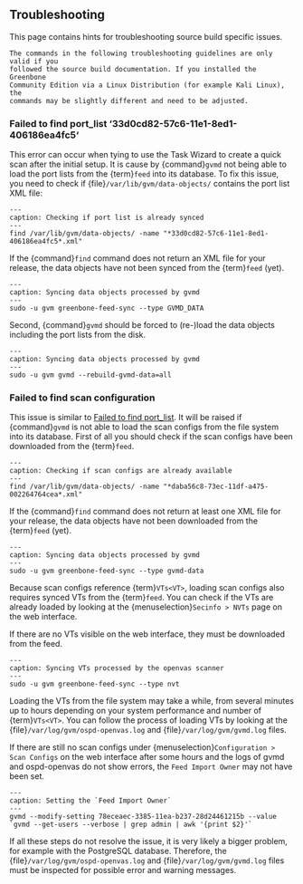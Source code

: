 ## Troubleshooting

This page contains hints for troubleshooting source build specific issues.

```{warning}
The commands in the following troubleshooting guidelines are only valid if you
followed the source build documentation. If you installed the Greenbone
Community Edition via a Linux Distribution (for example Kali Linux), the
commands may be slightly different and need to be adjusted.
```

### Failed to find port_list ‘33d0cd82-57c6-11e1-8ed1-406186ea4fc5‘

This error can occur when tying to use the Task Wizard to create a quick scan
after the initial setup. It is cause by {command}`gvmd` not being able to load
the port lists from the {term}`feed` into its database. To fix this issue, you
need to check if {file}`/var/lib/gvm/data-objects/` contains the port list XML
file:

```{code-block} shell
---
caption: Checking if port list is already synced
---
find /var/lib/gvm/data-objects/ -name "*33d0cd82-57c6-11e1-8ed1-406186ea4fc5*.xml"
```

If the {command}`find` command does not return an XML file for your release, the
data objects have not been synced from the {term}`feed` (yet).

```{code-block} shell
---
caption: Syncing data objects processed by gvmd
---
sudo -u gvm greenbone-feed-sync --type GVMD_DATA
```

Second, {command}`gvmd` should be forced to (re-)load the data objects including
the port lists from the disk.

```{code-block} shell
---
caption: Syncing data objects processed by gvmd
---
sudo -u gvm gvmd --rebuild-gvmd-data=all
```

### Failed to find scan configuration

This issue is similar to [Failed to find port_list](#failed-to-find-port_list-33d0cd82-57c6-11e1-8ed1-406186ea4fc5).
It will be raised if {command}`gvmd` is not able to load the scan configs from
the file system into its database. First of all you should check if the scan
configs have been downloaded from the {term}`feed`.

```{code-block} shell
---
caption: Checking if scan configs are already available
---
find /var/lib/gvm/data-objects/ -name "*daba56c8-73ec-11df-a475-002264764cea*.xml"
```

If the {command}`find` command does not return at least one XML file for your
release, the data objects have not been downloaded from the {term}`feed` (yet).

```{code-block} shell
---
caption: Syncing data objects processed by gvmd
---
sudo -u gvm greenbone-feed-sync --type gvmd-data
```

Because scan configs reference {term}`VTs<VT>`, loading scan configs also
requires synced VTs from the {term}`feed`. You can check if the VTs are already
loaded by looking at the {menuselection}`Secinfo > NVTs` page on the web interface.

If there are no VTs visible on the web interface, they must be downloaded from the
feed.

```{code-block} shell
---
caption: Syncing VTs processed by the openvas scanner
---
sudo -u gvm greenbone-feed-sync --type nvt
```

Loading the VTs from the file system may take a while, from several minutes up
to hours depending on your system performance and number of {term}`VTs<VT>`. You
can follow the process of loading VTs by looking at the {file}`/var/log/gvm/ospd-openvas.log`
and {file}`/var/log/gvm/gvmd.log` files.

If there are still no scan configs under {menuselection}`Configuration > Scan Configs`
on the web interface after some hours and the logs of gvmd and ospd-openvas do not show
errors, the `Feed Import Owner` may not have been set.


```{code-block} shell
---
caption: Setting the `Feed Import Owner`
---
gvmd --modify-setting 78eceaec-3385-11ea-b237-28d24461215b --value `gvmd --get-users --verbose | grep admin | awk '{print $2}'`
```

If all these steps do not resolve the issue, it is very likely a bigger problem,
for example with the PostgreSQL database. Therefore, the
{file}`/var/log/gvm/ospd-openvas.log` and {file}`/var/log/gvm/gvmd.log` files
must be inspected for possible error and warning messages.
